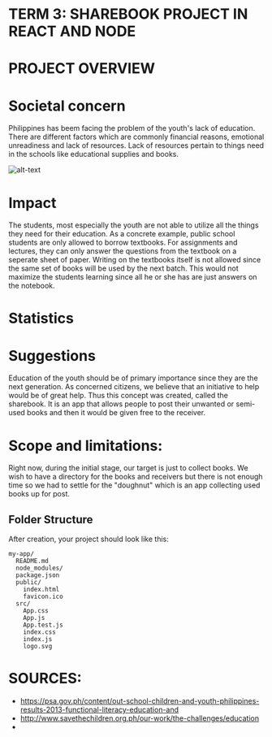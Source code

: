 # TERM 3: SHAREBOOK PROJECT IN REACT AND NODE

# PROJECT OVERVIEW


# Societal concern
  Philippines has beem facing the problem of the youth's lack of education. There are different factors which are commonly financial reasons, emotional unreadiness and lack of resources. Lack of resources pertain to things need in the schools like educational supplies and books.

![alt-text](world.jpg)

# Impact
  The students, most especially the youth are not able to utilize all the things they need for their education. As a concrete example, public school students are only allowed to borrow textbooks. For assignments and lectures, they can only answer the questions from the textbook on a seperate sheet of paper. Writing on the textbooks itself is not allowed since the same set of books will be used by the next batch. This would not maximize the students learning since all he or she has are just answers on the notebook.

# Statistics

# Suggestions
  Education of the youth should be of primary importance since they are the next generation. As concerned citizens, we believe that an initiative to help would be of great help. Thus this concept was created, called the sharebook. It is an app that allows people to post their unwanted or semi-used books and then it would be given free to the receiver.

# Scope and limitations:
  Right now, during the initial stage, our target is just to collect books. We wish to have a directory for the books and receivers but there is not enough time so we had to settle for the "doughnut" which is an app collecting used books up for post. 


## Folder Structure

After creation, your project should look like this:

```
my-app/
  README.md
  node_modules/
  package.json
  public/
    index.html
    favicon.ico
  src/
    App.css
    App.js
    App.test.js
    index.css
    index.js
    logo.svg
```








# SOURCES:

* https://psa.gov.ph/content/out-school-children-and-youth-philippines-results-2013-functional-literacy-education-and
* http://www.savethechildren.org.ph/our-work/the-challenges/education
* 